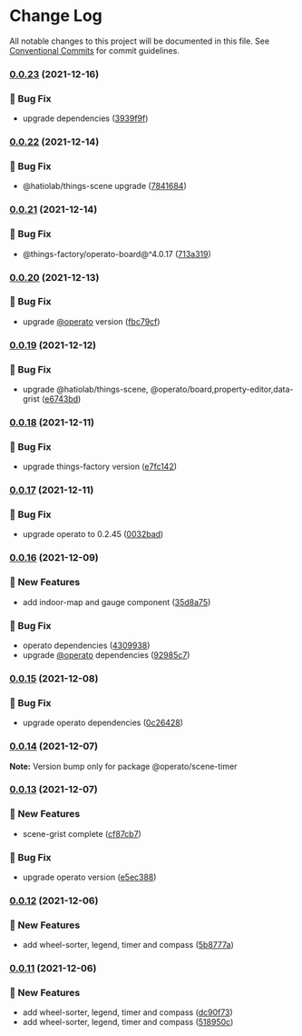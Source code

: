 # Change Log

All notable changes to this project will be documented in this file.
See [Conventional Commits](https://conventionalcommits.org) for commit guidelines.

### [0.0.23](https://github.com/things-scene/operato-scene/compare/v0.0.22...v0.0.23) (2021-12-16)


### :bug: Bug Fix

* upgrade dependencies ([3939f9f](https://github.com/things-scene/operato-scene/commit/3939f9f4069f97a5370b616375e3ecf36cf41704))



### [0.0.22](https://github.com/things-scene/operato-scene/compare/v0.0.21...v0.0.22) (2021-12-14)


### :bug: Bug Fix

* @hatiolab/things-scene upgrade ([7841684](https://github.com/things-scene/operato-scene/commit/78416849b0a336c55450e15f09d3cb58cc5e8e51))



### [0.0.21](https://github.com/things-scene/operato-scene/compare/v0.0.20...v0.0.21) (2021-12-14)


### :bug: Bug Fix

* @things-factory/operato-board@^4.0.17 ([713a319](https://github.com/things-scene/operato-scene/commit/713a319b55a9d27fca98a1b577898863cf89a765))



### [0.0.20](https://github.com/things-scene/operato-scene/compare/v0.0.19...v0.0.20) (2021-12-13)


### :bug: Bug Fix

* upgrade [@operato](https://github.com/operato) version ([fbc79cf](https://github.com/things-scene/operato-scene/commit/fbc79cfcc60f92a5c6c510dc07a42bc92b810777))



### [0.0.19](https://github.com/things-scene/operato-scene/compare/v0.0.18...v0.0.19) (2021-12-12)


### :bug: Bug Fix

* upgrade @hatiolab/things-scene, @operato/board,property-editor,data-grist ([e6743bd](https://github.com/things-scene/operato-scene/commit/e6743bda29852fdae779b893a1e825a1cb73f0f9))



### [0.0.18](https://github.com/things-scene/operato-scene/compare/v0.0.17...v0.0.18) (2021-12-11)


### :bug: Bug Fix

* upgrade things-factory version ([e7fc142](https://github.com/things-scene/operato-scene/commit/e7fc142a70d3d54b61fdd076522dede8a5908dcd))



### [0.0.17](https://github.com/things-scene/operato-scene/compare/v0.0.16...v0.0.17) (2021-12-11)


### :bug: Bug Fix

* upgrade operato to 0.2.45 ([0032bad](https://github.com/things-scene/operato-scene/commit/0032bad0914e7fd7eae5e8cc1574df20ce7cb851))



### [0.0.16](https://github.com/things-scene/operato-scene/compare/v0.0.15...v0.0.16) (2021-12-09)


### :rocket: New Features

* add indoor-map and gauge component ([35d8a75](https://github.com/things-scene/operato-scene/commit/35d8a75f7d691dd23ea299fd772b79d19eec5d2f))


### :bug: Bug Fix

* operato dependencies ([4309938](https://github.com/things-scene/operato-scene/commit/4309938e154e6638c22c4edd66b756ca2c0e6587))
* upgrade [@operato](https://github.com/operato) dependencies ([92985c7](https://github.com/things-scene/operato-scene/commit/92985c76d2b7e6d3941c2c809a85b3676a579b0e))



### [0.0.15](https://github.com/things-scene/operato-scene/compare/v0.0.14...v0.0.15) (2021-12-08)


### :bug: Bug Fix

* upgrade operato dependencies ([0c26428](https://github.com/things-scene/operato-scene/commit/0c26428d0e3236851cd46c4f507c086d9d181ff4))



### [0.0.14](https://github.com/things-scene/operato-scene/compare/v0.0.13...v0.0.14) (2021-12-07)

**Note:** Version bump only for package @operato/scene-timer





### [0.0.13](https://github.com/things-scene/operato-scene/compare/v0.0.12...v0.0.13) (2021-12-07)


### :rocket: New Features

* scene-grist complete ([cf87cb7](https://github.com/things-scene/operato-scene/commit/cf87cb7df0ae276341b16dee5c2e0f949703ff02))


### :bug: Bug Fix

* upgrade operato version ([e5ec388](https://github.com/things-scene/operato-scene/commit/e5ec38843b215be144a06ee65dfce22acff4ca1c))



### [0.0.12](https://github.com/things-scene/operato-scene/compare/v0.0.11...v0.0.12) (2021-12-06)


### :rocket: New Features

* add wheel-sorter, legend, timer and compass ([5b8777a](https://github.com/things-scene/operato-scene/commit/5b8777a0295e0cd8111284de0161d3fb2d1fe099))



### [0.0.11](https://github.com/things-scene/operato-scene/compare/v0.0.10...v0.0.11) (2021-12-06)


### :rocket: New Features

* add wheel-sorter, legend, timer and compass ([dc90f73](https://github.com/things-scene/operato-scene/commit/dc90f73054424c0867a1c4a28d51da6e7fab8b85))
* add wheel-sorter, legend, timer and compass ([518950c](https://github.com/things-scene/operato-scene/commit/518950cb5476048504a415a1dd0a1fd2d4359a77))
